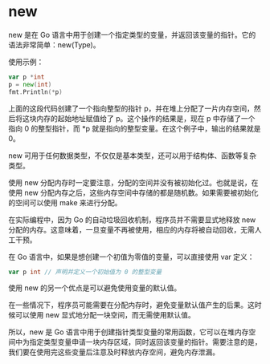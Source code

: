 # new
new 是在 Go 语言中用于创建一个指定类型的变量，并返回该变量的指针。它的语法非常简单：new(Type)。

使用示例：
```go
var p *int
p = new(int)
fmt.Println(*p)
```

上面的这段代码创建了一个指向整型的指针 p，并在堆上分配了一片内存空间，然后将这块内存的起始地址赋值给了 p。这个操作的结果是，现在 p 中存储了一个指向 0 的整型指针，而 *p 就是指向的整型变量。在这个例子中，输出的结果就是 0。

new 可用于任何数据类型，不仅仅是基本类型，还可以用于结构体、函数等复杂类型。

使用 new 分配内存时一定要注意，分配的空间并没有被初始化过。也就是说，在使用 new 分配内存之后，这些内存空间中存储的都是随机数。如果需要被初始化的空间可以使用 make 来进行分配。

在实际编程中，因为 Go 的自动垃圾回收机制，程序员并不需要显式地释放 new 分配的内存。这意味着，一旦变量不再被使用，相应的内存将被自动回收，无需人工干预。

在 Go 语言中，如果是想创建一个初值为零值的变量，可以直接使用 var 定义：
```go
var p int // 声明并定义一个初始值为 0 的整型变量
```

使用 new 的另一个优点是可以避免使用变量的默认值。

在一些情况下，程序员可能需要在分配内存时，避免变量默认值产生的后果。这时候可以使用 new 显式地分配一块空间，而无需使用默认值。

所以，new 是 Go 语言中用于创建指针类型变量的常用函数，它可以在堆内存空间中为指定类型变量申请一块内存区域，同时返回该变量的指针。需要注意的是，我们要在使用完这些变量后注意及时释放内存空间，避免内存泄漏。